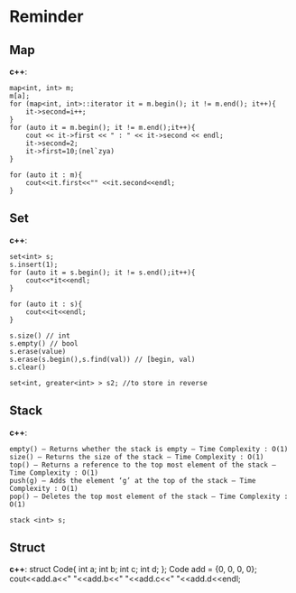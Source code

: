 # Reminder 

## Map

**c++**:

    map<int, int> m;
    m[a];
    for (map<int, int>::iterator it = m.begin(); it != m.end(); it++){
        it->second=i++;
    } 
    for (auto it = m.begin(); it != m.end();it++){
        cout << it->first << " : " << it->second << endl;
        it->second=2;
        it->first=10;(nel`zya)
    }

    for (auto it : m){
        cout<<it.first<<"" <<it.second<<endl;
    }
    

## Set

**c++**:

    set<int> s;
    s.insert(1);
    for (auto it = s.begin(); it != s.end();it++){
        cout<<*it<<endl;
    }

    for (auto it : s){
        cout<<it<<endl;
    }

    s.size() // int
    s.empty() // bool
    s.erase(value)
    s.erase(s.begin(),s.find(val)) // [begin, val)
    s.clear()

    set<int, greater<int> > s2; //to store in reverse
    
## Stack

**c++**:

    empty() – Returns whether the stack is empty – Time Complexity : O(1)
    size() – Returns the size of the stack – Time Complexity : O(1)
    top() – Returns a reference to the top most element of the stack – Time Complexity : O(1)
    push(g) – Adds the element ‘g’ at the top of the stack – Time Complexity : O(1)
    pop() – Deletes the top most element of the stack – Time Complexity : O(1)
    
    stack <int> s; 


## Struct 
**c++**:
    struct Code{
        int a;
        int b;
        int c;
        int d;
    };
    Code add = {0, 0, 0, 0};
    cout<<add.a<<" "<<add.b<<" "<<add.c<<" "<<add.d<<endl;
